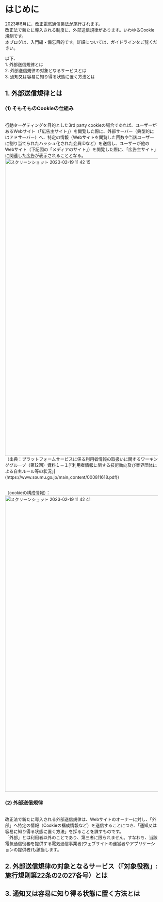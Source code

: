 # はじめに
2023年6月に、改正電気通信業法が施行されます。<br>
改正法で新たに導入される制度に、外部送信規律があります。いわゆるCookie規制です。<br>
本ブログは、入門編・備忘目的です。詳細については、ガイドラインをご覧ください。

以下、
<br>1. 外部送信規律とは
<br>2. 外部送信規律の対象となるサービスとは
<br>3. 通知又は容易に知り得る状態に置く方法とは


## 1. 外部送信規律とは
### (1) そもそものCookieの仕組み

<br>
行動ターゲティングを目的とした3rd party cookieの場合であれば、ユーザーがあるWebサイト（「広告主サイト」）を閲覧した際に、外部サーバー（典型的にはアドサーバー）へ、特定の情報（Webサイトを閲覧した回数や当該ユーザーに割り当てられたハッシュ化された会員IDなど）を送信し、ユーザーが他のWebサイト（下記図の「メディアのサイト」）を閲覧した際に、「広告主サイト」に関連した広告が表示されることとなる。
<img width="981" alt="スクリーンショット 2023-02-19 11 42 15" src="https://user-images.githubusercontent.com/32214011/219909297-81d15c9f-63d6-4d9a-851c-d18b15c13e64.png">
（出典：プラットフォームサービスに係る利用者情報の取扱いに関するワーキンググループ（第12回）資料１－１[「利用者情報に関する技術動向及び業界団体による自主ルール等の状況」](https://www.soumu.go.jp/main_content/000811618.pdf)）

<br>
<br>

（cookieの構成情報）：
<img width="977" alt="スクリーンショット 2023-02-19 11 42 41" src="https://user-images.githubusercontent.com/32214011/219909329-f83b6700-9819-4f32-9a90-abb020b8c686.png">


### (2) 外部送信規律
<br>
改正法で新たに導入される外部送信規律は、Webサイトのオーナーに対し、「外部」へ特定の情報（Cookieの構成情報など）を送信することにつき、「通知又は容易に知り得る状態に置く方法」を採ることを課すものです。
<br>
「外部」とは利用者以外のことであり、第三者に限られません。すなわち、当該電気通信役務を提供する電気通信事業者(ウェブサイトの運営者やアプリケーションの提供者)も該当します。


## 2. 外部送信規律の対象となるサービス（「対象役務」:施行規則第22条の2の27各号）とは


## 3. 通知又は容易に知り得る状態に置く方法とは


